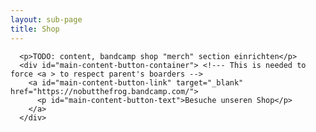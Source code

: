 ```yaml
---
layout: sub-page
title: Shop
---
```


      <p>TODO: content, bandcamp shop "merch" section einrichten</p>
      <div id="main-content-button-container"> <!--- This is needed to force <a > to respect parent's boarders -->
        <a id="main-content-button-link" target="_blank" href="https://nobutthefrog.bandcamp.com/">
          <p id="main-content-button-text">Besuche unseren Shop</p>
        </a>
      </div>
